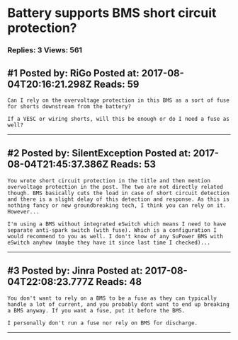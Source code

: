# Battery supports BMS short circuit protection?

### Replies: 3 Views: 561

## \#1 Posted by: RiGo Posted at: 2017-08-04T20:16:21.298Z Reads: 59

```
Can I rely on the overvoltage protection in this BMS as a sort of fuse for shorts downstream from the battery?

If a VESC or wiring shorts, will this be enough or do I need a fuse as well?
```

---
## \#2 Posted by: SilentException Posted at: 2017-08-04T21:45:37.386Z Reads: 53

```
You wrote short circuit protection in the title and then mention overvoltage protection in the post. The two are not directly related though. BMS basically cuts the load in case of short circuit detection and there is a slight delay of this detection and response. As this is nothing fancy or new groundbreaking tech, I think you can rely on it. However...

I'm using a BMS without integrated eSwitch which means I need to have separate anti-spark switch (with fuse). Which is a configuration I would recommend to you as well. I don't know of any SuPower BMS with eSwitch anyhow (maybe they have it since last time I checked)...
```

---
## \#3 Posted by: Jinra Posted at: 2017-08-04T22:08:23.777Z Reads: 48

```
You don't want to rely on a BMS to be a fuse as they can typically handle a lot of current, and you probably dont want to end up breaking a BMS anyway. If you want a fuse, put it before the BMS.

I personally don't run a fuse nor rely on BMS for discharge.
```

---
